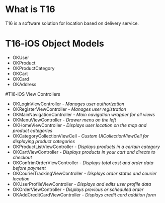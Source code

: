 # What is T16
T16 is a software solution for location based on delivery service.

# T16-iOS Object Models
- OKUser
- OKProduct
- OKProductCategory
- OKCart
- OKCard
- OKAddress

#T16-iOS View Controllers
- OKLoginViewController - *Manages user authorization*
- OKRegisterViewController - *Manages user registration* 
- OKMainNavigationController - *Main navigation wrapper for all views*
- OKMenuViewController - *Drawer menu on the left*
- OKHomeViewController - *Displays user location on the map and product categories*
- OKCategoryCollectionViewCell - *Custom UICollectionViewCell for displaying product categories*
- OKProductListViewController - *Displays products in a certain category*
- OKCartViewController - *Displays products in your cart and directs to checkout*
- OKConfrimOrderViewController - *Displays total cost and order data before payment*
- OKCourierTrackingViewController - *Displays order status and courier location*
- OKUserProfileViewController - *Displays and edits user profile data*
- OKOrderViewController - *Displays previous or scheduled order*
- OKAddCreditCardViewController - *Displays credit card addition form*
